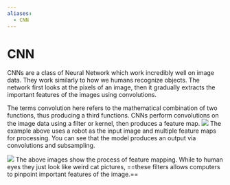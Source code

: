 ```yaml
---
aliases:
  - CNN
---
```

# CNN
CNNs are a class of Neural Network which work incredibly well on image data. They work similarly to how we humans recognize objects. The network first looks at the pixels of an image, then it gradually extracts the important features of the images using convolutions.

The terms convolution here refers to the mathematical combination of two functions, thus producing a third functions. CNNs perform convolutions on the image data using a filter or kernel, then produces a feature map.
![](Images/1_jUP5jJMkJOYq-jCzsfXtow.webp)
The example above uses a robot as the input image and multiple feature maps for processing. You can see that the model produces an output via convolutions and subsampling.

![](Images/1_1rvRUPJcnhB3KsPYaiWJtQ.webp)
The above images show the process of feature mapping. While to human eyes they just look like weird cat pictures, ==these filters allows computers to pinpoint important features of the image.==

